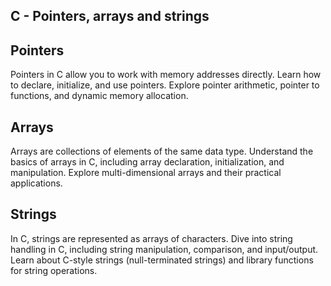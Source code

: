 ## C - Pointers, arrays and strings
## Pointers

Pointers in C allow you to work with memory addresses directly. Learn how to declare, initialize, and use pointers. Explore pointer arithmetic, pointer to functions, and dynamic memory allocation.

## Arrays

Arrays are collections of elements of the same data type. Understand the basics of arrays in C, including array declaration, initialization, and manipulation. Explore multi-dimensional arrays and their practical applications.

## Strings

In C, strings are represented as arrays of characters. Dive into string handling in C, including string manipulation, comparison, and input/output. Learn about C-style strings (null-terminated strings) and library functions for string operations.

